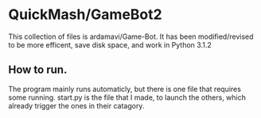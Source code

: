 # QuickMash/GameBot2
This collection of files is ardamavi/Game-Bot.
It has been modified/revised to be more efficent, save disk space, and work in Python 3.1.2
## How to run.
The program mainly runs automaticly, but there is one file that requires some running.
start.py is the file that I made, to launch the others, which already trigger the ones in their catagory.
